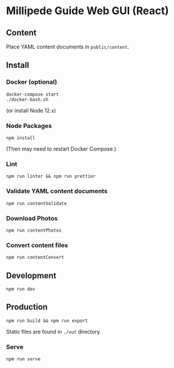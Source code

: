 # Millipede Guide Web GUI (React)

## Content

Place YAML content documents in `public/content`.

## Install

### Docker (optional)

    docker-compose start
    ./docker-bash.sh
    
(or install Node 12.x)

### Node Packages

    npm install
    
(Then may need to restart Docker Compose.)

### Lint

    npm run linter && npm run prettier
    
### Validate YAML content documents

    npm run contentValidate
    
### Download Photos

    npm run contentPhotos
    
### Convert content files

    npm run contentConvert
   
## Development

    npm run dev

## Production

    npm run build && npm run export
    
Static files are found in `./out` directory.

### Serve

    npm run serve

